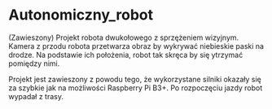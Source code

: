 # Autonomiczny_robot
(Zawieszony) Projekt robota dwukołowego z sprzężeniem wizyjnym. Kamera z przodu robota przetwarza obraz by wykrywać niebieskie paski na drodze. Na podstawie ich położenia, robot tak skręca by się ytrzymać pomiędzy nimi. 

Projekt jest zawieszony z powodu tego, że wykorzystane silniki okazały się za szybkie jak na możliwości Raspberry Pi B3+. Po rozpoczęciu jazdy robot wypadał z trasy.
